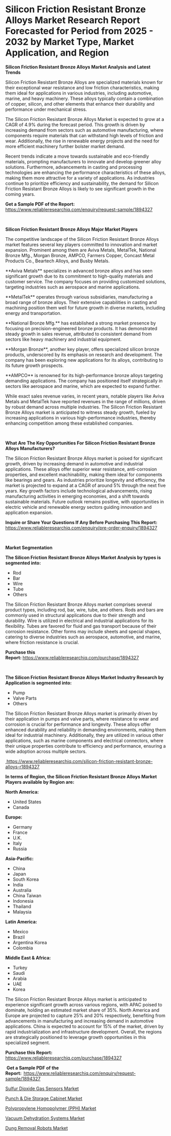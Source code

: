 <p><h1>Silicon Friction Resistant Bronze Alloys Market Research Report Forecasted for Period from 2025 -  2032 by Market Type, Market Application, and Region</h1></p><p><strong>Silicon Friction Resistant Bronze Alloys Market Analysis and Latest Trends</strong></p>
<p><p>Silicon Friction Resistant Bronze Alloys are specialized materials known for their exceptional wear resistance and low friction characteristics, making them ideal for applications in various industries, including automotive, marine, and heavy machinery. These alloys typically contain a combination of copper, silicon, and other elements that enhance their durability and performance under mechanical stress.</p><p>The Silicon Friction Resistant Bronze Alloys Market is expected to grow at a CAGR of 4.9% during the forecast period. This growth is driven by increasing demand from sectors such as automotive manufacturing, where components require materials that can withstand high levels of friction and wear. Additionally, the rise in renewable energy projects and the need for more efficient machinery further bolster market demand.</p><p>Recent trends indicate a move towards sustainable and eco-friendly materials, prompting manufacturers to innovate and develop greener alloy solutions. Furthermore, advancements in casting and processing technologies are enhancing the performance characteristics of these alloys, making them more attractive for a variety of applications. As industries continue to prioritize efficiency and sustainability, the demand for Silicon Friction Resistant Bronze Alloys is likely to see significant growth in the coming years.</p></p>
<p><strong>Get a Sample PDF of the Report:&nbsp;</strong> <a href="https://www.reliableresearchiq.com/enquiry/request-sample/1894327?utm_campaign=1876&utm_medium=2&utm_source=Github&utm_content=ia&utm_term=28032025&utm_id=silicon-friction-resistant-bronze-alloys">https://www.reliableresearchiq.com/enquiry/request-sample/1894327</a></p>
<p>&nbsp;</p>
<p><strong>Silicon Friction Resistant Bronze Alloys Major Market Players</strong></p>
<p><p>The competitive landscape of the Silicon Friction Resistant Bronze Alloys market features several key players committed to innovation and market expansion. Prominent among them are Aviva Metals, MetalTek, National Bronze Mfg., Morgan Bronze, AMPCO, Farmers Copper, Concast Metal Products Co., Beartech Alloys, and Busby Metals.</p><p>**Aviva Metals** specializes in advanced bronze alloys and has seen significant growth due to its commitment to high-quality materials and customer service. The company focuses on providing customized solutions, targeting industries such as aerospace and marine applications.</p><p>**MetalTek** operates through various subsidiaries, manufacturing a broad range of bronze alloys. Their extensive capabilities in casting and machining position them well for future growth in diverse markets, including energy and transportation.</p><p>**National Bronze Mfg.** has established a strong market presence by focusing on precision-engineered bronze products. It has demonstrated steady growth in sales revenue, attributed to consistent demand from sectors like heavy machinery and industrial equipment.</p><p>**Morgan Bronze**, another key player, offers specialized silicon bronze products, underscored by its emphasis on research and development. The company has been exploring new applications for its alloys, contributing to its future growth prospects.</p><p>**AMPCO** is renowned for its high-performance bronze alloys targeting demanding applications. The company has positioned itself strategically in sectors like aerospace and marine, which are expected to expand further.</p><p>While exact sales revenue varies, in recent years, notable players like Aviva Metals and MetalTek have reported revenues in the range of millions, driven by robust demand across multiple industries. The Silicon Friction Resistant Bronze Alloys market is anticipated to witness steady growth, fueled by increasing applications in various high-performance industries, thereby enhancing competition among these established companies.</p></p>
<p>&nbsp;</p>
<p><strong>What Are The Key Opportunities For Silicon Friction Resistant Bronze Alloys Manufacturers?</strong></p>
<p><p>The Silicon Friction Resistant Bronze Alloys market is poised for significant growth, driven by increasing demand in automotive and industrial applications. These alloys offer superior wear resistance, anti-corrosion properties, and excellent machinability, making them ideal for components like bearings and gears. As industries prioritize longevity and efficiency, the market is projected to expand at a CAGR of around 5% through the next five years. Key growth factors include technological advancements, rising manufacturing activities in emerging economies, and a shift towards sustainable materials. Future outlook remains positive, with opportunities in electric vehicle and renewable energy sectors guiding innovation and application expansion.</p></p>
<p><strong>Inquire or Share Your Questions If Any Before Purchasing This Report:</strong> <a href="https://www.reliableresearchiq.com/enquiry/pre-order-enquiry/1894327?utm_campaign=1876&utm_medium=2&utm_source=Github&utm_content=ia&utm_term=28032025&utm_id=silicon-friction-resistant-bronze-alloys">https://www.reliableresearchiq.com/enquiry/pre-order-enquiry/1894327</a></p>
<p>&nbsp;</p>
<p><strong>Market Segmentation</strong></p>
<p><strong>The Silicon Friction Resistant Bronze Alloys Market Analysis by types is segmented into:</strong></p>
<p><ul><li>Rod</li><li>Bar</li><li>Wire</li><li>Tube</li><li>Others</li></ul></p>
<p><p>The Silicon Friction Resistant Bronze Alloys market comprises several product types, including rod, bar, wire, tube, and others. Rods and bars are commonly used in structural applications due to their strength and durability. Wire is utilized in electrical and industrial applications for its flexibility. Tubes are favored for fluid and gas transport because of their corrosion resistance. Other forms may include sheets and special shapes, catering to diverse industries such as aerospace, automotive, and marine, where friction resistance is crucial.</p></p>
<p><strong>Purchase this Report:&nbsp;</strong><a href="https://www.reliableresearchiq.com/purchase/1894327?utm_campaign=1876&utm_medium=2&utm_source=Github&utm_content=ia&utm_term=28032025&utm_id=silicon-friction-resistant-bronze-alloys">https://www.reliableresearchiq.com/purchase/1894327</a></p>
<p>&nbsp;</p>
<p><strong>The Silicon Friction Resistant Bronze Alloys Market Industry Research by Application is segmented into:</strong></p>
<p><ul><li>Pump</li><li>Valve Parts</li><li>Others</li></ul></p>
<p><p>The Silicon Friction Resistant Bronze Alloys market is primarily driven by their application in pumps and valve parts, where resistance to wear and corrosion is crucial for performance and longevity. These alloys offer enhanced durability and reliability in demanding environments, making them ideal for industrial machinery. Additionally, they are utilized in various other applications, such as marine components and electrical connectors, where their unique properties contribute to efficiency and performance, ensuring a wide adoption across multiple sectors.</p></p>
<p><a href="https://www.reliableresearchiq.com/silicon-friction-resistant-bronze-alloys-r1894327?utm_campaign=1876&utm_medium=2&utm_source=Github&utm_content=ia&utm_term=28032025&utm_id=silicon-friction-resistant-bronze-alloys">&nbsp;https://www.reliableresearchiq.com/silicon-friction-resistant-bronze-alloys-r1894327</a></p>
<p><strong>In terms of Region, the Silicon Friction Resistant Bronze Alloys Market Players available by Region are:</strong></p>
<p>
    <p> <strong> North America: </strong>
        <ul>
            <li>United States</li>
            <li>Canada</li>
        </ul>
        </p> 
    <p> <strong> Europe: </strong>
        <ul>
            <li>Germany</li>
            <li>France</li>
            <li>U.K.</li>
            <li>Italy</li>
            <li>Russia</li>
        </ul>
        </p> 
    <p> <strong> Asia-Pacific: </strong>
        <ul>
            <li>China</li>
            <li>Japan</li>
            <li>South Korea</li>
            <li>India</li>
            <li>Australia</li>
            <li>China Taiwan</li>
            <li>Indonesia</li>
            <li>Thailand</li>
            <li>Malaysia</li>
        </ul>
        </p> 
    <p> <strong> Latin America: </strong>
        <ul>
            <li>Mexico</li>
            <li>Brazil</li>
            <li>Argentina Korea</li>
            <li>Colombia</li>
        </ul>
        </p> 
    <p> <strong> Middle East & Africa: </strong>
        <ul>
            <li>Turkey</li>
            <li>Saudi</li>
            <li>Arabia</li>
            <li>UAE</li>
            <li>Korea</li>
        </ul>
    </p>
    </p>
<p><p>The Silicon Friction Resistant Bronze Alloys market is anticipated to experience significant growth across various regions, with APAC poised to dominate, holding an estimated market share of 35%. North America and Europe are projected to capture 25% and 20% respectively, benefiting from advancements in manufacturing and increasing demand in automotive applications. China is expected to account for 15% of the market, driven by rapid industrialization and infrastructure development. Overall, the regions are strategically positioned to leverage growth opportunities in this specialized segment.</p></p>
<p><strong>Purchase this Report: </strong><a href="https://www.reliableresearchiq.com/purchase/1894327?utm_campaign=1876&utm_medium=2&utm_source=Github&utm_content=ia&utm_term=28032025&utm_id=silicon-friction-resistant-bronze-alloys">https://www.reliableresearchiq.com/purchase/1894327</a></p>
<p>&nbsp;<strong>Get a Sample PDF of the Report:&nbsp;&nbsp;</strong><a href="https://www.reliableresearchiq.com/enquiry/request-sample/1894327?utm_campaign=1876&utm_medium=2&utm_source=Github&utm_content=ia&utm_term=28032025&utm_id=silicon-friction-resistant-bronze-alloys">https://www.reliableresearchiq.com/enquiry/request-sample/1894327</a></p>
<p><strong></strong></p>
<p><p><a href="https://github.com/haklagjbj/Market-Research-Report-List-1/blob/main/sulfur-dioxide-gas-sensors-market.md?utm_campaign=1876&utm_medium=2&utm_source=Github&utm_content=ia&utm_term=28032025&utm_id=silicon-friction-resistant-bronze-alloys">Sulfur Dioxide Gas Sensors Market</a></p><p><a href="https://github.com/drissahrouk/Market-Research-Report-List-1/blob/main/punch-die-storage-cabinet-market.md?utm_campaign=1876&utm_medium=2&utm_source=Github&utm_content=ia&utm_term=28032025&utm_id=silicon-friction-resistant-bronze-alloys">Punch & Die Storage Cabinet Market</a></p><p><a href="https://github.com/habyoneub/Market-Research-Report-List-1/blob/main/polypropylene-homopolymer-pph-market.md?utm_campaign=1876&utm_medium=2&utm_source=Github&utm_content=ia&utm_term=28032025&utm_id=silicon-friction-resistant-bronze-alloys">Polypropylene Homopolymer (PPH) Market</a></p><p><a href="https://github.com/latilsmickl8/Market-Research-Report-List-1/blob/main/vacuum-dehydration-systems-market.md?utm_campaign=1876&utm_medium=2&utm_source=Github&utm_content=ia&utm_term=28032025&utm_id=silicon-friction-resistant-bronze-alloys">Vacuum Dehydration Systems Market</a></p><p><a href="https://github.com/kemauteve/Market-Research-Report-List-1/blob/main/dung-removal-robots-market.md?utm_campaign=1876&utm_medium=2&utm_source=Github&utm_content=ia&utm_term=28032025&utm_id=silicon-friction-resistant-bronze-alloys">Dung Removal Robots Market</a></p></p>